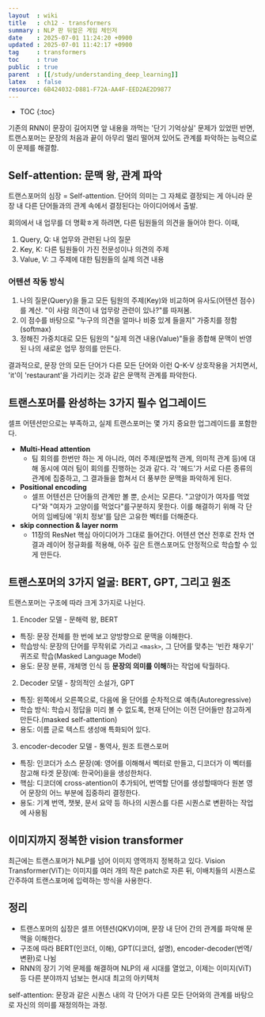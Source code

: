 ```yaml
---
layout  : wiki
title   : ch12 - transformers
summary : NLP 판 뒤엎은 게임 체인저
date    : 2025-07-01 11:24:20 +0900
updated : 2025-07-01 11:42:17 +0900
tag     : transformers
toc     : true
public  : true
parent  : [[/study/understanding_deep_learning]]
latex   : false
resource: 6B424032-D881-F72A-AA4F-EED2AE2D9877
---
```

* TOC
{:toc}

기존의 RNN이 문장이 길어지면 앞 내용을 까먹는 '단기 기억상실' 문제가 있었떤 반면, 트랜스포머는 문장의 처음과 끝이 아무리 멀리 떨어져 있어도 관계를 파악하는 능력으로 이 문제를 해결함.

## Self-attention: 문맥 왕, 관계 파악
트랜스포머의 심장 = Self-attention. 단어의 의미는 그 자체로 결정되는 게 아니라 문장 내 다른 단어들과의 관계 속에서 결정된다는 아이디어에서 출발.

회의에서 내 업무를 더 명확ㅎ게 하려면, 다른 팀원들의 의견을 들어야 한다. 이때,
1. Query, Q: 내 업무와 관련된 나의 질문
2. Key, K: 다른 팀원들이 가진 전문성이나 의견의 주제
3. Value, V: 그 주제에 대한 팀원들의 실제 의견 내용

### 어텐션 작동 방식
1. 나의 질문(Query)을 들고 모든 팀원의 주제(Key)와 비교하며 유사도(어텐션 점수)를 계산. "이 사람 의견이 내 업무랑 관련이 있나?"를 따져봄.
2. 이 점수를 바탕으로 "누구의 의견을 얼마나 비중 있게 들을지" 가중치를 정함(softmax)
3. 정해진 가중치대로 모든 팀원의 "실제 의견 내용(Value)"들을 종합해 문맥이 반영된 나의 새로운 업무 정의를 만든다.

결과적으로, 문장 안의 모든 단어가 다른 모든 단어와 이런 Q-K-V 상호작용을 거치면서, 'it'이 'restaurant'을 가리키는 것과 같은 문맥적 관계를 파악한다.

## 트랜스포머를 완성하는 3가지 필수 업그레이드
셀프 어텐션만으로는 부족하고, 실제 트랜스포머는 몇 가지 중요한 업그레이드를 포함한다.
- **Multi-Head attention**
	- 팀 회의를 한번만 하는 게 아니라, 여러 주제(문법적 관계, 의미적 관계 등)에 대해 동시에 여러 팀이 회의를 진행하는 것과 같다. 각 '헤드'가 서로 다른 종류의 관계에 집중하고, 그 결과들을 합쳐서 더 풍부한 문맥을 파악하게 된다.
- **Positional encoding**
	- 셀프 어텐션은 단어들의 관계만 볼 뿐, 순서는 모른다. "고양이가 여자를 먹었다"와 "여자가 고양이를 먹었다"를구분하지 못한다. 이를 해결하기 위해 각 단어의 임베딩에 '위치 정보'를 담은 고유한 벡터를 더해준다.
- **skip connection & layer norm**
	- 11장의 ResNet 핵심 아이디어가 그대로 들어간다. 어텐션 연산 전후로 잔차 연결과 레이어 정규화를 적용해, 아주 깊은 트랜스포머도 안정적으로 학습할 수 있게 만든다.


## 트랜스포머의 3가지 얼굴: BERT, GPT, 그리고 원조
트랜스포머는 구조에 따라 크게 3가지로 나뉜다.
1. Encoder 모델 - 문해력 왕, BERT
- 특징: 문장 전체를 한 번에 보고 양방향으로 문맥을 이해한다.
- 학습방식: 문장의 단어를 무작위로 가리고 `<mask>`, 그 단어를 맞추는 '빈칸 채우기' 퀴즈로 학습(Masked Language Model)
- 용도: 문장 분류, 개체명 인식 등 **문장의 의미를 이해**하는 작업에 탁월하다.
2. Decoder 모델 - 창의적인 소설가, GPT
- 특징: 왼쪽에서 오른쪽으로, 다음에 올 단어를 순차적으로 예측(Autoregressive)
- 학습 방식: 학습시 정답을 미리 볼 수 없도록, 현재 단어는 이전 단어들만 참고하게 만든다.(masked self-attention)
- 용도: 이름 귿로 텍스트 생성애 특화되어 있다.
3. encoder-decoder 모델 - 통역사, 원조 트랜스포머
- 특징: 인코더가 소스 문장(예: 영어를 이해해서 벡터로 만들고, 디코더가 이 벡터를 참고해 타겟 문장(예: 한국어)을을 생성한처다.
- 핵심: 디코더에 cross-atention이 추가되어, 번역할 단어를 생성할때마다 원본 영어 문장의 어느 부분에 집중하리 결정한다.
- 용도: 기계 번역, 챗봇, 문서 요약 등 하나의 시퀀스를 다른 시퀀스로 변환하는 작업에 사용됨


## 이미지까지 정복한 vision transformer
최근에는 트랜스포머가 NLP를 넘어 이미지 영역까지 정복하고 있다. Vision Transformer(ViT)는 이미지를 여러 개의 작은 patch로 자른 뒤, 이배치들의 시퀀스로 간주하여 트랜스포머에 입력하는 방식을 사용한다.

## 정리
- 트랜스포머의 심장은 셀프 어텐션(QKV)이며, 문장 내 단어 간의 관계를 파악해 문맥을 이해한다.
- 구조에 따라 BERT(인코더, 이해), GPT(디코더, 설명), encoder-decoder(번역/변환)로 나뉨
- RNN의 장기 기억 문제를 해결하며 NLP의 새 시대를 열었고, 이제는 이미지(ViT) 등 다른 분야까지 넘보는 현시대 최고의 아키텍처

self-attention: 문장과 같은 시퀀스 내의 각 단어가 다른 모든 단어와의 관계를 바탕으로 자신의 의미를 재정의하는 과정.
